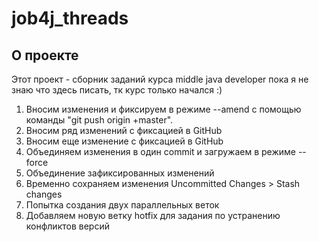 # job4j_threads

## О проекте
Этот проект - сборник заданий курса middle java developer
пока я не знаю что здесь писать, тк курс только начался :)

1. Вносим изменения и фиксируем в режиме --amend с помощью команды "git push origin +master".
2. Вносим ряд изменений с фиксацией в GitHub
3. Вносим еще изменение с фиксацией в GitHub
4. Объединяем изменения в один commit и загружаем в режиме --force
5. Объединение зафиксированных изменений
6. Временно сохраняем изменения Uncommitted Changes > Stash changes
7. Попытка создания двух параллельных веток
4. Добавляем новую ветку hotfix для задания по устранению конфликтов версий